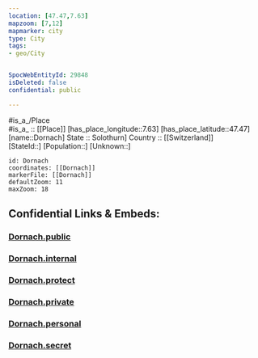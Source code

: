 ```yaml
---
location: [47.47,7.63] 
mapzoom: [7,12] 
mapmarker: city 
type: City
tags:
- geo/City


SpocWebEntityId: 29848
isDeleted: false
confidential: public

---
```

#is_a_/Place  
#is_a_ :: [[Place]] 
[has_place_longitude::7.63] 
[has_place_latitude::47.47] 
[name::Dornach] 
State :: Solothurn] 
Country :: [[Switzerland]]  
[StateId::] 
[Population::] 
[Unknown::] 


```leaflet
id: Dornach
coordinates: [[Dornach]] 
markerFile: [[Dornach]] 
defaultZoom: 11 
maxZoom: 18
```


## Confidential Links & Embeds: 

### [Dornach.public](/_public/\Earth\Continent\Europe\Europe~Central\Switzerland\Switzerland~Cantons\Solothurn\CityDornach.public.md) 

### [Dornach.internal](/_internal/\Earth\Continent\Europe\Europe~Central\Switzerland\Switzerland~Cantons\Solothurn\CityDornach.internal.md) 

### [Dornach.protect](/_protect/\Earth\Continent\Europe\Europe~Central\Switzerland\Switzerland~Cantons\Solothurn\CityDornach.protect.md) 

### [Dornach.private](/_private/\Earth\Continent\Europe\Europe~Central\Switzerland\Switzerland~Cantons\Solothurn\CityDornach.private.md) 

### [Dornach.personal](/_personal/\Earth\Continent\Europe\Europe~Central\Switzerland\Switzerland~Cantons\Solothurn\CityDornach.personal.md) 

### [Dornach.secret](/_secret/\Earth\Continent\Europe\Europe~Central\Switzerland\Switzerland~Cantons\Solothurn\CityDornach.secret.md)

